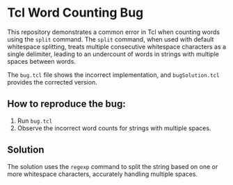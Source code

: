 # Tcl Word Counting Bug
This repository demonstrates a common error in Tcl when counting words using the `split` command. The `split` command, when used with default whitespace splitting, treats multiple consecutive whitespace characters as a single delimiter, leading to an undercount of words in strings with multiple spaces between words.

The `bug.tcl` file shows the incorrect implementation, and `bugSolution.tcl` provides the corrected version.

## How to reproduce the bug:
1. Run `bug.tcl`
2. Observe the incorrect word counts for strings with multiple spaces.

## Solution
The solution uses the `regexp` command to split the string based on one or more whitespace characters, accurately handling multiple spaces.